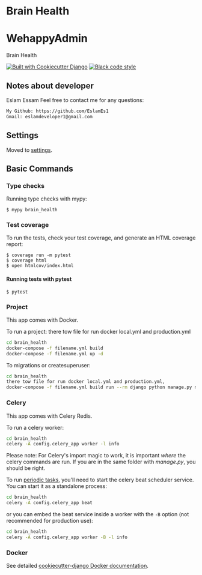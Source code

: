 # Brain Health

# WehappyAdmin

Brain Health

[![Built with Cookiecutter Django](https://img.shields.io/badge/built%20with-Cookiecutter%20Django-ff69b4.svg?logo=cookiecutter)](https://github.com/cookiecutter/cookiecutter-django/)
[![Black code style](https://img.shields.io/badge/code%20style-black-000000.svg)](https://github.com/ambv/black)

## Notes about developer

Eslam Essam Feel free to contact me for any questions:

```bash
My Github: https://github.com/EslamEs1
Gmail: eslamdeveloper1@gmail.com
```

## Settings

Moved to [settings](http://cookiecutter-django.readthedocs.io/en/latest/settings.html).

## Basic Commands

### Type checks

Running type checks with mypy:

    $ mypy brain_health

### Test coverage

To run the tests, check your test coverage, and generate an HTML coverage report:

    $ coverage run -m pytest
    $ coverage html
    $ open htmlcov/index.html

#### Running tests with pytest

    $ pytest

### Project

This app comes with Docker.

To run a project:
there tow file for run docker local.yml and production.yml

```bash
cd brain_health
docker-compose -f filename.yml build
docker-compose -f filename.yml up -d
```

To migrations or createsuperuser:

```bash
cd brain_health
there tow file for run docker local.yml and production.yml,
docker-compose -f filename.yml build run --rm django python manage.py migrate , makemigrations , createsuperuser
```

### Celery

This app comes with Celery Redis.

To run a celery worker:

```bash
cd brain_health
celery -A config.celery_app worker -l info
```

Please note: For Celery's import magic to work, it is important _where_ the celery commands are run. If you are in the same folder with _manage.py_, you should be right.

To run [periodic tasks](https://docs.celeryq.dev/en/stable/userguide/periodic-tasks.html), you'll need to start the celery beat scheduler service. You can start it as a standalone process:

```bash
cd brain_health
celery -A config.celery_app beat
```

or you can embed the beat service inside a worker with the `-B` option (not recommended for production use):

```bash
cd brain_health
celery -A config.celery_app worker -B -l info
```

### Docker

See detailed [cookiecutter-django Docker documentation](http://cookiecutter-django.readthedocs.io/en/latest/deployment-with-docker.html).
